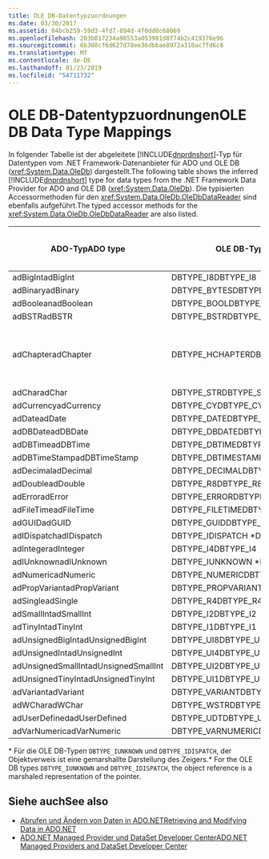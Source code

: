 ```yaml
---
title: OLE DB-Datentypzuordnungen
ms.date: 03/30/2017
ms.assetid: 04bcb259-59d3-4fd7-894d-4f0dd0c68069
ms.openlocfilehash: 203b017234a98553a053981d8f74b2c419376e96
ms.sourcegitcommit: 6b308cf6d627d78ee36dbbae8972a310ac7fd6c8
ms.translationtype: MT
ms.contentlocale: de-DE
ms.lasthandoff: 01/23/2019
ms.locfileid: "54711732"
---
```

# <a name="ole-db-data-type-mappings"></a><span data-ttu-id="234aa-102">OLE DB-Datentypzuordnungen</span><span class="sxs-lookup"><span data-stu-id="234aa-102">OLE DB Data Type Mappings</span></span>
<span data-ttu-id="234aa-103">In folgender Tabelle ist der abgeleitete [!INCLUDE[dnprdnshort](../../../../includes/dnprdnshort-md.md)]-Typ für Datentypen vom .NET Framework-Datenanbieter für ADO und OLE DB (<xref:System.Data.OleDb>) dargestellt.</span><span class="sxs-lookup"><span data-stu-id="234aa-103">The following table shows the inferred [!INCLUDE[dnprdnshort](../../../../includes/dnprdnshort-md.md)] type for data types from the .NET Framework Data Provider for ADO and OLE DB (<xref:System.Data.OleDb>).</span></span> <span data-ttu-id="234aa-104">Die typisierten Accessormethoden für den <xref:System.Data.OleDb.OleDbDataReader> sind ebenfalls aufgeführt.</span><span class="sxs-lookup"><span data-stu-id="234aa-104">The typed accessor methods for the <xref:System.Data.OleDb.OleDbDataReader> are also listed.</span></span>  
  
|<span data-ttu-id="234aa-105">ADO-Typ</span><span class="sxs-lookup"><span data-stu-id="234aa-105">ADO type</span></span>|<span data-ttu-id="234aa-106">OLE DB-Typ</span><span class="sxs-lookup"><span data-stu-id="234aa-106">OLE DB type</span></span>|[!INCLUDE[dnprdnshort](../../../../includes/dnprdnshort-md.md)]<span data-ttu-id="234aa-107">-Typ</span><span class="sxs-lookup"><span data-stu-id="234aa-107">type</span></span>|<span data-ttu-id="234aa-108">Typisierter [!INCLUDE[dnprdnshort](../../../../includes/dnprdnshort-md.md)]-Accessor</span><span class="sxs-lookup"><span data-stu-id="234aa-108">[!INCLUDE[dnprdnshort](../../../../includes/dnprdnshort-md.md)] typed accessor</span></span>|  
|--------------|-----------------|----------------------------------------------------------------------|--------------------------------------------------------------------------------|  
|<span data-ttu-id="234aa-109">adBigInt</span><span class="sxs-lookup"><span data-stu-id="234aa-109">adBigInt</span></span>|<span data-ttu-id="234aa-110">DBTYPE_I8</span><span class="sxs-lookup"><span data-stu-id="234aa-110">DBTYPE_I8</span></span>|<span data-ttu-id="234aa-111">Int64</span><span class="sxs-lookup"><span data-stu-id="234aa-111">Int64</span></span>|<span data-ttu-id="234aa-112">GetInt64()</span><span class="sxs-lookup"><span data-stu-id="234aa-112">GetInt64()</span></span>|  
|<span data-ttu-id="234aa-113">adBinary</span><span class="sxs-lookup"><span data-stu-id="234aa-113">adBinary</span></span>|<span data-ttu-id="234aa-114">DBTYPE_BYTES</span><span class="sxs-lookup"><span data-stu-id="234aa-114">DBTYPE_BYTES</span></span>|<span data-ttu-id="234aa-115">Byte[]</span><span class="sxs-lookup"><span data-stu-id="234aa-115">Byte[]</span></span>|<span data-ttu-id="234aa-116">GetBytes()</span><span class="sxs-lookup"><span data-stu-id="234aa-116">GetBytes()</span></span>|  
|<span data-ttu-id="234aa-117">adBoolean</span><span class="sxs-lookup"><span data-stu-id="234aa-117">adBoolean</span></span>|<span data-ttu-id="234aa-118">DBTYPE_BOOL</span><span class="sxs-lookup"><span data-stu-id="234aa-118">DBTYPE_BOOL</span></span>|<span data-ttu-id="234aa-119">Boolean</span><span class="sxs-lookup"><span data-stu-id="234aa-119">Boolean</span></span>|<span data-ttu-id="234aa-120">GetBoolean()</span><span class="sxs-lookup"><span data-stu-id="234aa-120">GetBoolean()</span></span>|  
|<span data-ttu-id="234aa-121">adBSTR</span><span class="sxs-lookup"><span data-stu-id="234aa-121">adBSTR</span></span>|<span data-ttu-id="234aa-122">DBTYPE_BSTR</span><span class="sxs-lookup"><span data-stu-id="234aa-122">DBTYPE_BSTR</span></span>|<span data-ttu-id="234aa-123">Zeichenfolge</span><span class="sxs-lookup"><span data-stu-id="234aa-123">String</span></span>|<span data-ttu-id="234aa-124">GetString()</span><span class="sxs-lookup"><span data-stu-id="234aa-124">GetString()</span></span>|  
|<span data-ttu-id="234aa-125">adChapter</span><span class="sxs-lookup"><span data-stu-id="234aa-125">adChapter</span></span>|<span data-ttu-id="234aa-126">DBTYPE_HCHAPTER</span><span class="sxs-lookup"><span data-stu-id="234aa-126">DBTYPE_HCHAPTER</span></span>|<span data-ttu-id="234aa-127">Unterstützt durch den `DataReader`.</span><span class="sxs-lookup"><span data-stu-id="234aa-127">Supported through the `DataReader`.</span></span> <span data-ttu-id="234aa-128">Finden Sie unter [Abrufen von Daten, die mit "DataReader"](../../../../docs/framework/data/adonet/retrieving-data-using-a-datareader.md).</span><span class="sxs-lookup"><span data-stu-id="234aa-128">See [Retrieving Data Using a DataReader](../../../../docs/framework/data/adonet/retrieving-data-using-a-datareader.md).</span></span>|<span data-ttu-id="234aa-129">GetValue()</span><span class="sxs-lookup"><span data-stu-id="234aa-129">GetValue()</span></span>|  
|<span data-ttu-id="234aa-130">adChar</span><span class="sxs-lookup"><span data-stu-id="234aa-130">adChar</span></span>|<span data-ttu-id="234aa-131">DBTYPE_STR</span><span class="sxs-lookup"><span data-stu-id="234aa-131">DBTYPE_STR</span></span>|<span data-ttu-id="234aa-132">Zeichenfolge</span><span class="sxs-lookup"><span data-stu-id="234aa-132">String</span></span>|<span data-ttu-id="234aa-133">GetString()</span><span class="sxs-lookup"><span data-stu-id="234aa-133">GetString()</span></span>|  
|<span data-ttu-id="234aa-134">adCurrency</span><span class="sxs-lookup"><span data-stu-id="234aa-134">adCurrency</span></span>|<span data-ttu-id="234aa-135">DBTYPE_CY</span><span class="sxs-lookup"><span data-stu-id="234aa-135">DBTYPE_CY</span></span>|<span data-ttu-id="234aa-136">Decimal</span><span class="sxs-lookup"><span data-stu-id="234aa-136">Decimal</span></span>|<span data-ttu-id="234aa-137">GetDecimal()</span><span class="sxs-lookup"><span data-stu-id="234aa-137">GetDecimal()</span></span>|  
|<span data-ttu-id="234aa-138">adDate</span><span class="sxs-lookup"><span data-stu-id="234aa-138">adDate</span></span>|<span data-ttu-id="234aa-139">DBTYPE_DATE</span><span class="sxs-lookup"><span data-stu-id="234aa-139">DBTYPE_DATE</span></span>|<span data-ttu-id="234aa-140">DateTime</span><span class="sxs-lookup"><span data-stu-id="234aa-140">DateTime</span></span>|<span data-ttu-id="234aa-141">GetDateTime()</span><span class="sxs-lookup"><span data-stu-id="234aa-141">GetDateTime()</span></span>|  
|<span data-ttu-id="234aa-142">adDBDate</span><span class="sxs-lookup"><span data-stu-id="234aa-142">adDBDate</span></span>|<span data-ttu-id="234aa-143">DBTYPE_DBDATE</span><span class="sxs-lookup"><span data-stu-id="234aa-143">DBTYPE_DBDATE</span></span>|<span data-ttu-id="234aa-144">DateTime</span><span class="sxs-lookup"><span data-stu-id="234aa-144">DateTime</span></span>|<span data-ttu-id="234aa-145">GetDateTime()</span><span class="sxs-lookup"><span data-stu-id="234aa-145">GetDateTime()</span></span>|  
|<span data-ttu-id="234aa-146">adDBTime</span><span class="sxs-lookup"><span data-stu-id="234aa-146">adDBTime</span></span>|<span data-ttu-id="234aa-147">DBTYPE_DBTIME</span><span class="sxs-lookup"><span data-stu-id="234aa-147">DBTYPE_DBTIME</span></span>|<span data-ttu-id="234aa-148">DateTime</span><span class="sxs-lookup"><span data-stu-id="234aa-148">DateTime</span></span>|<span data-ttu-id="234aa-149">GetDateTime()</span><span class="sxs-lookup"><span data-stu-id="234aa-149">GetDateTime()</span></span>|  
|<span data-ttu-id="234aa-150">adDBTimeStamp</span><span class="sxs-lookup"><span data-stu-id="234aa-150">adDBTimeStamp</span></span>|<span data-ttu-id="234aa-151">DBTYPE_DBTIMESTAMP</span><span class="sxs-lookup"><span data-stu-id="234aa-151">DBTYPE_DBTIMESTAMP</span></span>|<span data-ttu-id="234aa-152">DateTime</span><span class="sxs-lookup"><span data-stu-id="234aa-152">DateTime</span></span>|<span data-ttu-id="234aa-153">GetDateTime()</span><span class="sxs-lookup"><span data-stu-id="234aa-153">GetDateTime()</span></span>|  
|<span data-ttu-id="234aa-154">adDecimal</span><span class="sxs-lookup"><span data-stu-id="234aa-154">adDecimal</span></span>|<span data-ttu-id="234aa-155">DBTYPE_DECIMAL</span><span class="sxs-lookup"><span data-stu-id="234aa-155">DBTYPE_DECIMAL</span></span>|<span data-ttu-id="234aa-156">Decimal</span><span class="sxs-lookup"><span data-stu-id="234aa-156">Decimal</span></span>|<span data-ttu-id="234aa-157">GetDecimal()</span><span class="sxs-lookup"><span data-stu-id="234aa-157">GetDecimal()</span></span>|  
|<span data-ttu-id="234aa-158">adDouble</span><span class="sxs-lookup"><span data-stu-id="234aa-158">adDouble</span></span>|<span data-ttu-id="234aa-159">DBTYPE_R8</span><span class="sxs-lookup"><span data-stu-id="234aa-159">DBTYPE_R8</span></span>|<span data-ttu-id="234aa-160">Double</span><span class="sxs-lookup"><span data-stu-id="234aa-160">Double</span></span>|<span data-ttu-id="234aa-161">GetDouble()</span><span class="sxs-lookup"><span data-stu-id="234aa-161">GetDouble()</span></span>|  
|<span data-ttu-id="234aa-162">adError</span><span class="sxs-lookup"><span data-stu-id="234aa-162">adError</span></span>|<span data-ttu-id="234aa-163">DBTYPE_ERROR</span><span class="sxs-lookup"><span data-stu-id="234aa-163">DBTYPE_ERROR</span></span>|<span data-ttu-id="234aa-164">ExternalException</span><span class="sxs-lookup"><span data-stu-id="234aa-164">ExternalException</span></span>|<span data-ttu-id="234aa-165">GetValue()</span><span class="sxs-lookup"><span data-stu-id="234aa-165">GetValue()</span></span>|  
|<span data-ttu-id="234aa-166">adFileTime</span><span class="sxs-lookup"><span data-stu-id="234aa-166">adFileTime</span></span>|<span data-ttu-id="234aa-167">DBTYPE_FILETIME</span><span class="sxs-lookup"><span data-stu-id="234aa-167">DBTYPE_FILETIME</span></span>|<span data-ttu-id="234aa-168">DateTime</span><span class="sxs-lookup"><span data-stu-id="234aa-168">DateTime</span></span>|<span data-ttu-id="234aa-169">GetDateTime()</span><span class="sxs-lookup"><span data-stu-id="234aa-169">GetDateTime()</span></span>|  
|<span data-ttu-id="234aa-170">adGUID</span><span class="sxs-lookup"><span data-stu-id="234aa-170">adGUID</span></span>|<span data-ttu-id="234aa-171">DBTYPE_GUID</span><span class="sxs-lookup"><span data-stu-id="234aa-171">DBTYPE_GUID</span></span>|<span data-ttu-id="234aa-172">Guid</span><span class="sxs-lookup"><span data-stu-id="234aa-172">Guid</span></span>|<span data-ttu-id="234aa-173">GetGuid()</span><span class="sxs-lookup"><span data-stu-id="234aa-173">GetGuid()</span></span>|  
|<span data-ttu-id="234aa-174">adIDispatch</span><span class="sxs-lookup"><span data-stu-id="234aa-174">adIDispatch</span></span>|<span data-ttu-id="234aa-175">DBTYPE_IDISPATCH \*</span><span class="sxs-lookup"><span data-stu-id="234aa-175">DBTYPE_IDISPATCH \*</span></span>|<span data-ttu-id="234aa-176">Objekt</span><span class="sxs-lookup"><span data-stu-id="234aa-176">Object</span></span>|<span data-ttu-id="234aa-177">GetValue()</span><span class="sxs-lookup"><span data-stu-id="234aa-177">GetValue()</span></span>|  
|<span data-ttu-id="234aa-178">adInteger</span><span class="sxs-lookup"><span data-stu-id="234aa-178">adInteger</span></span>|<span data-ttu-id="234aa-179">DBTYPE_I4</span><span class="sxs-lookup"><span data-stu-id="234aa-179">DBTYPE_I4</span></span>|<span data-ttu-id="234aa-180">Int32</span><span class="sxs-lookup"><span data-stu-id="234aa-180">Int32</span></span>|<span data-ttu-id="234aa-181">GetInt32()</span><span class="sxs-lookup"><span data-stu-id="234aa-181">GetInt32()</span></span>|  
|<span data-ttu-id="234aa-182">adIUnknown</span><span class="sxs-lookup"><span data-stu-id="234aa-182">adIUnknown</span></span>|<span data-ttu-id="234aa-183">DBTYPE_IUNKNOWN \*</span><span class="sxs-lookup"><span data-stu-id="234aa-183">DBTYPE_IUNKNOWN \*</span></span>|<span data-ttu-id="234aa-184">Objekt</span><span class="sxs-lookup"><span data-stu-id="234aa-184">Object</span></span>|<span data-ttu-id="234aa-185">GetValue()</span><span class="sxs-lookup"><span data-stu-id="234aa-185">GetValue()</span></span>|  
|<span data-ttu-id="234aa-186">adNumeric</span><span class="sxs-lookup"><span data-stu-id="234aa-186">adNumeric</span></span>|<span data-ttu-id="234aa-187">DBTYPE_NUMERIC</span><span class="sxs-lookup"><span data-stu-id="234aa-187">DBTYPE_NUMERIC</span></span>|<span data-ttu-id="234aa-188">Decimal</span><span class="sxs-lookup"><span data-stu-id="234aa-188">Decimal</span></span>|<span data-ttu-id="234aa-189">GetDecimal()</span><span class="sxs-lookup"><span data-stu-id="234aa-189">GetDecimal()</span></span>|  
|<span data-ttu-id="234aa-190">adPropVariant</span><span class="sxs-lookup"><span data-stu-id="234aa-190">adPropVariant</span></span>|<span data-ttu-id="234aa-191">DBTYPE_PROPVARIANT</span><span class="sxs-lookup"><span data-stu-id="234aa-191">DBTYPE_PROPVARIANT</span></span>|<span data-ttu-id="234aa-192">Objekt</span><span class="sxs-lookup"><span data-stu-id="234aa-192">Object</span></span>|<span data-ttu-id="234aa-193">GetValue()</span><span class="sxs-lookup"><span data-stu-id="234aa-193">GetValue()</span></span>|  
|<span data-ttu-id="234aa-194">adSingle</span><span class="sxs-lookup"><span data-stu-id="234aa-194">adSingle</span></span>|<span data-ttu-id="234aa-195">DBTYPE_R4</span><span class="sxs-lookup"><span data-stu-id="234aa-195">DBTYPE_R4</span></span>|<span data-ttu-id="234aa-196">Single</span><span class="sxs-lookup"><span data-stu-id="234aa-196">Single</span></span>|<span data-ttu-id="234aa-197">GetFloat()</span><span class="sxs-lookup"><span data-stu-id="234aa-197">GetFloat()</span></span>|  
|<span data-ttu-id="234aa-198">adSmallInt</span><span class="sxs-lookup"><span data-stu-id="234aa-198">adSmallInt</span></span>|<span data-ttu-id="234aa-199">DBTYPE_I2</span><span class="sxs-lookup"><span data-stu-id="234aa-199">DBTYPE_I2</span></span>|<span data-ttu-id="234aa-200">Int16</span><span class="sxs-lookup"><span data-stu-id="234aa-200">Int16</span></span>|<span data-ttu-id="234aa-201">GetInt16()</span><span class="sxs-lookup"><span data-stu-id="234aa-201">GetInt16()</span></span>|  
|<span data-ttu-id="234aa-202">adTinyInt</span><span class="sxs-lookup"><span data-stu-id="234aa-202">adTinyInt</span></span>|<span data-ttu-id="234aa-203">DBTYPE_I1</span><span class="sxs-lookup"><span data-stu-id="234aa-203">DBTYPE_I1</span></span>|<span data-ttu-id="234aa-204">Byte</span><span class="sxs-lookup"><span data-stu-id="234aa-204">Byte</span></span>|<span data-ttu-id="234aa-205">GetByte()</span><span class="sxs-lookup"><span data-stu-id="234aa-205">GetByte()</span></span>|  
|<span data-ttu-id="234aa-206">adUnsignedBigInt</span><span class="sxs-lookup"><span data-stu-id="234aa-206">adUnsignedBigInt</span></span>|<span data-ttu-id="234aa-207">DBTYPE_UI8</span><span class="sxs-lookup"><span data-stu-id="234aa-207">DBTYPE_UI8</span></span>|<span data-ttu-id="234aa-208">UInt64</span><span class="sxs-lookup"><span data-stu-id="234aa-208">UInt64</span></span>|<span data-ttu-id="234aa-209">GetValue()</span><span class="sxs-lookup"><span data-stu-id="234aa-209">GetValue()</span></span>|  
|<span data-ttu-id="234aa-210">adUnsignedInt</span><span class="sxs-lookup"><span data-stu-id="234aa-210">adUnsignedInt</span></span>|<span data-ttu-id="234aa-211">DBTYPE_UI4</span><span class="sxs-lookup"><span data-stu-id="234aa-211">DBTYPE_UI4</span></span>|<span data-ttu-id="234aa-212">UInt32</span><span class="sxs-lookup"><span data-stu-id="234aa-212">UInt32</span></span>|<span data-ttu-id="234aa-213">GetValue()</span><span class="sxs-lookup"><span data-stu-id="234aa-213">GetValue()</span></span>|  
|<span data-ttu-id="234aa-214">adUnsignedSmallInt</span><span class="sxs-lookup"><span data-stu-id="234aa-214">adUnsignedSmallInt</span></span>|<span data-ttu-id="234aa-215">DBTYPE_UI2</span><span class="sxs-lookup"><span data-stu-id="234aa-215">DBTYPE_UI2</span></span>|<span data-ttu-id="234aa-216">UInt16</span><span class="sxs-lookup"><span data-stu-id="234aa-216">UInt16</span></span>|<span data-ttu-id="234aa-217">GetValue()</span><span class="sxs-lookup"><span data-stu-id="234aa-217">GetValue()</span></span>|  
|<span data-ttu-id="234aa-218">adUnsignedTinyInt</span><span class="sxs-lookup"><span data-stu-id="234aa-218">adUnsignedTinyInt</span></span>|<span data-ttu-id="234aa-219">DBTYPE_UI1</span><span class="sxs-lookup"><span data-stu-id="234aa-219">DBTYPE_UI1</span></span>|<span data-ttu-id="234aa-220">Byte</span><span class="sxs-lookup"><span data-stu-id="234aa-220">Byte</span></span>|<span data-ttu-id="234aa-221">GetByte()</span><span class="sxs-lookup"><span data-stu-id="234aa-221">GetByte()</span></span>|  
|<span data-ttu-id="234aa-222">adVariant</span><span class="sxs-lookup"><span data-stu-id="234aa-222">adVariant</span></span>|<span data-ttu-id="234aa-223">DBTYPE_VARIANT</span><span class="sxs-lookup"><span data-stu-id="234aa-223">DBTYPE_VARIANT</span></span>|<span data-ttu-id="234aa-224">Objekt</span><span class="sxs-lookup"><span data-stu-id="234aa-224">Object</span></span>|<span data-ttu-id="234aa-225">GetValue()</span><span class="sxs-lookup"><span data-stu-id="234aa-225">GetValue()</span></span>|  
|<span data-ttu-id="234aa-226">adWChar</span><span class="sxs-lookup"><span data-stu-id="234aa-226">adWChar</span></span>|<span data-ttu-id="234aa-227">DBTYPE_WSTR</span><span class="sxs-lookup"><span data-stu-id="234aa-227">DBTYPE_WSTR</span></span>|<span data-ttu-id="234aa-228">Zeichenfolge</span><span class="sxs-lookup"><span data-stu-id="234aa-228">String</span></span>|<span data-ttu-id="234aa-229">GetString()</span><span class="sxs-lookup"><span data-stu-id="234aa-229">GetString()</span></span>|  
|<span data-ttu-id="234aa-230">adUserDefined</span><span class="sxs-lookup"><span data-stu-id="234aa-230">adUserDefined</span></span>|<span data-ttu-id="234aa-231">DBTYPE_UDT</span><span class="sxs-lookup"><span data-stu-id="234aa-231">DBTYPE_UDT</span></span>|<span data-ttu-id="234aa-232">wird nicht unterstützt</span><span class="sxs-lookup"><span data-stu-id="234aa-232">not supported</span></span>||  
|<span data-ttu-id="234aa-233">adVarNumeric</span><span class="sxs-lookup"><span data-stu-id="234aa-233">adVarNumeric</span></span>|<span data-ttu-id="234aa-234">DBTYPE_VARNUMERIC</span><span class="sxs-lookup"><span data-stu-id="234aa-234">DBTYPE_VARNUMERIC</span></span>|<span data-ttu-id="234aa-235">wird nicht unterstützt</span><span class="sxs-lookup"><span data-stu-id="234aa-235">not supported</span></span>||  
  
 <span data-ttu-id="234aa-236">\* Für die OLE DB-Typen `DBTYPE_IUNKNOWN` und `DBTYPE_IDISPATCH`, der Objektverweis ist eine gemarshallte Darstellung des Zeigers.</span><span class="sxs-lookup"><span data-stu-id="234aa-236">\* For the OLE DB types `DBTYPE_IUNKNOWN` and `DBTYPE_IDISPATCH`, the object reference is a marshaled representation of the pointer.</span></span>  
  
## <a name="see-also"></a><span data-ttu-id="234aa-237">Siehe auch</span><span class="sxs-lookup"><span data-stu-id="234aa-237">See also</span></span>
- [<span data-ttu-id="234aa-238">Abrufen und Ändern von Daten in ADO.NET</span><span class="sxs-lookup"><span data-stu-id="234aa-238">Retrieving and Modifying Data in ADO.NET</span></span>](../../../../docs/framework/data/adonet/retrieving-and-modifying-data.md)
- [<span data-ttu-id="234aa-239">ADO.NET Managed Provider und DataSet Developer Center</span><span class="sxs-lookup"><span data-stu-id="234aa-239">ADO.NET Managed Providers and DataSet Developer Center</span></span>](https://go.microsoft.com/fwlink/?LinkId=217917)
